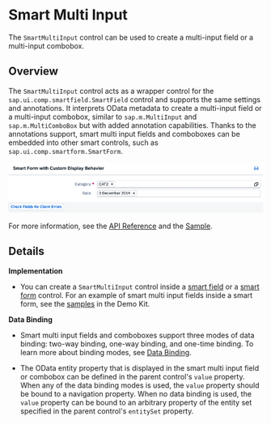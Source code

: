 <!-- loio5644169deb76438f800f269b0cb715fc -->

# Smart Multi Input

The `SmartMultiInput` control can be used to create a multi-input field or a multi-input combobox.



<a name="loio5644169deb76438f800f269b0cb715fc__section_mxc_sbd_5db"/>

## Overview

The `SmartMultiInput` control acts as a wrapper control for the `sap.ui.comp.smartfield.SmartField` control and supports the same settings and annotations. It interprets OData metadata to create a multi-input field or a multi-input combobox, similar to `sap.m.MultiInput` and `sap.m.MultiComboBox` but with added annotation capabilities. Thanks to the annotations support, smart multi input fields and comboboxes can be embedded into other smart controls, such as `sap.ui.comp.smartform.SmartForm`.

![Smart Multi Input Fields in a Smart Form](../01_Whats-New/images/Suite_Smart_Multi_Input_ece2f96.png)

For more information, see the [API Reference](https://ui5.sap.com/#/api/sap.ui.comp.smartmultiinput.SmartMultiInput) and the [Sample](https://ui5.sap.com/#/entity/sap.ui.comp.smartmultiinput.SmartMultiInput).



<a name="loio5644169deb76438f800f269b0cb715fc__section_xs2_lfm_l2b"/>

## Details

**Implementation**

-   You can create a `SmartMultiInput` control inside a [smart field](smart-field-4864403.md) or a [smart form](smart-form-99e33bd.md) control. For an example of smart multi input fields inside a smart form, see the [samples](https://ui5.sap.com/#/entity/sap.ui.comp.smartmultiinput.SmartMultiInput) in the Demo Kit.


**Data Binding**

-   Smart multi input fields and comboboxes support three modes of data binding: two-way binding, one-way binding, and one-time binding. To learn more about binding modes, see [Data Binding](../04_Essentials/data-binding-68b9644.md).

-   The OData entity property that is displayed in the smart multi input field or combobox can be defined in the parent control's `value` property. When any of the data binding modes is used, the `value` property should be bound to a navigation property. When no data binding is used, the `value` property can be bound to an arbitrary property of the entity set specified in the parent control's `entitySet` property.


